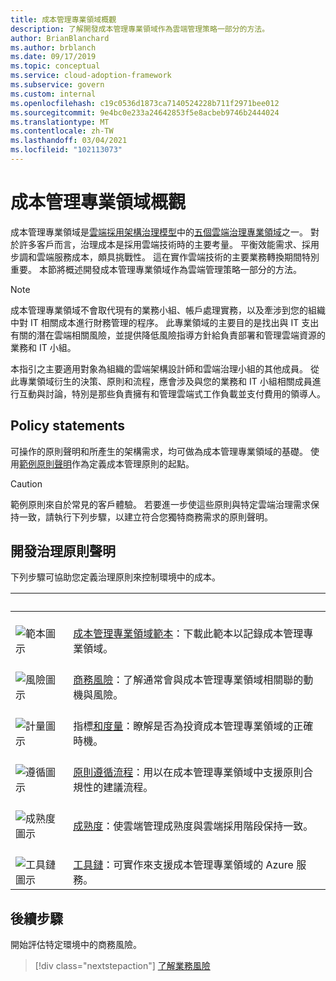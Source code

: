 ```yaml
---
title: 成本管理專業領域概觀
description: 了解開發成本管理專業領域作為雲端管理策略一部分的方法。
author: BrianBlanchard
ms.author: brblanch
ms.date: 09/17/2019
ms.topic: conceptual
ms.service: cloud-adoption-framework
ms.subservice: govern
ms.custom: internal
ms.openlocfilehash: c19c0536d1873ca7140524228b711f2971bee012
ms.sourcegitcommit: 9e4bc0e233a24642853f5e8acbeb9746b2444024
ms.translationtype: MT
ms.contentlocale: zh-TW
ms.lasthandoff: 03/04/2021
ms.locfileid: "102113073"
---
```

# <a name="cost-management-discipline-overview"></a>成本管理專業領域概觀

成本管理專業領域是[雲端採用架構治理模型](../index.md)中的[五個雲端治理專業領域](../governance-disciplines.md)之一。 對於許多客戶而言，治理成本是採用雲端技術時的主要考量。 平衡效能需求、採用步調和雲端服務成本，頗具挑戰性。 這在實作雲端技術的主要業務轉換期間特別重要。 本節將概述開發成本管理專業領域作為雲端管理策略一部分的方法。

> [!NOTE]
> 成本管理專業領域不會取代現有的業務小組、帳戶處理實務，以及牽涉到您的組織中對 IT 相關成本進行財務管理的程序。 此專業領域的主要目的是找出與 IT 支出有關的潛在雲端相關風險，並提供降低風險指導方針給負責部署和管理雲端資源的業務和 IT 小組。

本指引之主要適用對象為組織的雲端架構設計師和雲端治理小組的其他成員。 從此專業領域衍生的決策、原則和流程，應會涉及與您的業務和 IT 小組相關成員進行互動與討論，特別是那些負責擁有和管理雲端式工作負載並支付費用的領導人。

## <a name="policy-statements"></a>Policy statements

可操作的原則聲明和所產生的架構需求，均可做為成本管理專業領域的基礎。 使用[範例原則聲明](./policy-statements.md)作為定義成本管理原則的起點。

> [!CAUTION]
> 範例原則來自於常見的客戶體驗。 若要進一步使這些原則與特定雲端治理需求保持一致，請執行下列步驟，以建立符合您獨特商務需求的原則聲明。

## <a name="develop-governance-policy-statements"></a>開發治理原則聲明

下列步驟可協助您定義治理原則來控制環境中的成本。

| <span title="圖示">&nbsp;</span> | <span title="描述">&nbsp;</span> |
|--|--|
| <br> ![範本圖示](../../_images/govern/process-template.png) | <br> [成本管理專業領域範本](./template.md)：下載此範本以記錄成本管理專業領域。 |
| <br> ![風險圖示](../../_images/govern/process-risks.png) | <br> [商務風險](./business-risks.md)：了解通常會與成本管理專業領域相關聯的動機與風險。 |
| <br> ![計量圖示](../../_images/govern/process-metrics.png) | <br> 指標[和度量](./metrics-tolerance.md)：瞭解是否為投資成本管理專業領域的正確時機。 |
| <br> ![遵循圖示](../../_images/govern/process-enforce.png) | <br> [原則遵循流程](./compliance-processes.md)：用以在成本管理專業領域中支援原則合規性的建議流程。 |
| <br> ![成熟度圖示](../../_images/govern/process-maturity.png) | <br> [成熟度](./discipline-improvement.md)：使雲端管理成熟度與雲端採用階段保持一致。 |
| <br> ![工具鏈圖示](../../_images/govern/process-toolchain.png) | <br> [工具鏈](./toolchain.md)：可實作來支援成本管理專業領域的 Azure 服務。 |

## <a name="next-steps"></a>後續步驟

開始評估特定環境中的商務風險。

> [!div class="nextstepaction"]
> [了解業務風險](./business-risks.md)
